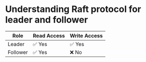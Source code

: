 # Understanding Raft protocol for leader and follower

| Role     | Read Access | Write Access |
|----------|-------------|--------------|
| Leader   | ✅ Yes       | ✅ Yes        |
| Follower | ✅ Yes       | ❌ No         |